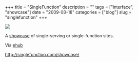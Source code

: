 +++
title = "SingleFunction"
description = ""
tags = ["interface", "showcase"]
date = "2009-03-18"
categories = ["blog"]
slug = "singlefunction"
+++



  <div class="notebook-screenshot"><a href="http://singlefunction.com/showcase/"><img src="//media.konigi.com/bluga/wt49c11d2ecc99c.jpg"/></a></div><p>A <a href="http://singlefunction.com/showcase/">showcase</a> of single-serving or single-function sites.</p>
<p>Via <a href="http://www.emilychang.com/go/ehub/">ehub</a></p>
    
  <a href="http://singlefunction.com/showcase/">http://singlefunction.com/showcase/</a>
